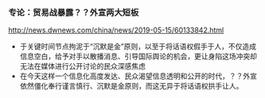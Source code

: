 ### 专论：贸易战暴露？？外宣两大短板
http://news.dwnews.com/china/news/2019-05-15/60133842.html
- 于关键时间节点拘泥于“沉默是金”原则，以至于将话语权假手于人，不仅造成信息空白，给予对手以散播消息、引导国际舆论的机会，更让身陷这场冲突却无法在媒体进行公开讨论的民众深感焦虑
- 在今天这样一个信息化高度发达、民众渴望信息透明和公开的时代，？？外宣依然僵化奉行谨言慎行、沉默是金原则，而这无异于将话语权拱手让人。
